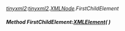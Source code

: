 _[tinyxml2](../../modules/tinyxml2/tinyxml2-module.md):[tinyxml2](../../modules/tinyxml2/tinyxml2-module.md).[XMLNode](../../modules/tinyxml2/tinyxml2-xmlnode.md).FirstChildElement_
##### Method FirstChildElement:[XMLElement](../../modules/tinyxml2/tinyxml2-xmlelement.md)(  )
